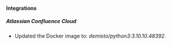 #### Integrations
##### Atlassian Confluence Cloud
- Updated the Docker image to: *demisto/python3:3.10.10.48392*.
